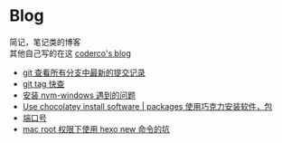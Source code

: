 # Blog
简记，笔记类的博客  
其他自己写的在这 [coderco's blog](https://kmq116.github.io/blog/)   
* [git 查看所有分支中最新的提交记录](https://github.com/kmq116/Blog/issues/1)
* [git tag 快查](https://github.com/kmq116/Blog/issues/2)
* [安装 nvm-windows 遇到的问题](https://github.com/kmq116/Blog/issues/3)
* [Use chocolatey install software | packages 使用巧克力安装软件，包](https://github.com/kmq116/Blog/issues/4)
* [端口号](https://github.com/kmq116/Blog/issues/5)
* [mac root 权限下使用 hexo new 命令的坑](https://github.com/kmq116/Blog/issues/6)
